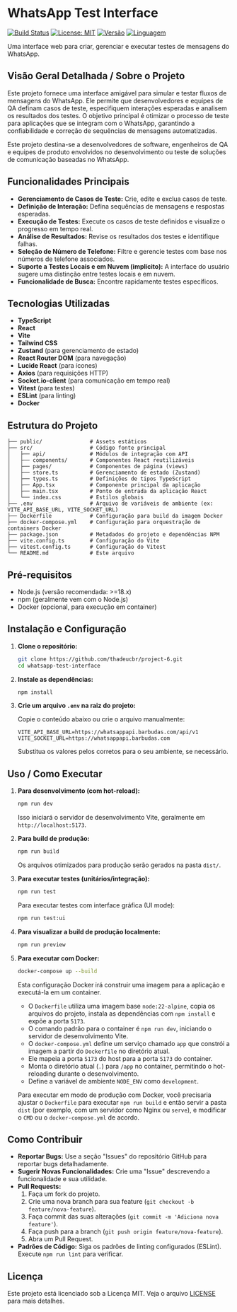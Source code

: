 # WhatsApp Test Interface

[![Build Status](https://img.shields.io/badge/build-passing-brightgreen)](https://github.com/thadeucbr/project-6)
[![License: MIT](https://img.shields.io/badge/License-MIT-yellow.svg)](https://opensource.org/licenses/MIT)
[![Versão](https://img.shields.io/badge/version-0.0.0-blue)](https://github.com/thadeucbr/project-6)
[![Linguagem](https://img.shields.io/badge/language-TypeScript-blue)](https://www.typescriptlang.org/)

Uma interface web para criar, gerenciar e executar testes de mensagens do WhatsApp.

## Visão Geral Detalhada / Sobre o Projeto

Este projeto fornece uma interface amigável para simular e testar fluxos de mensagens do WhatsApp. Ele permite que desenvolvedores e equipes de QA definam casos de teste, especifiquem interações esperadas e analisem os resultados dos testes. O objetivo principal é otimizar o processo de teste para aplicações que se integram com o WhatsApp, garantindo a confiabilidade e correção de sequências de mensagens automatizadas.

Este projeto destina-se a desenvolvedores de software, engenheiros de QA e equipes de produto envolvidos no desenvolvimento ou teste de soluções de comunicação baseadas no WhatsApp.

## Funcionalidades Principais

*   **Gerenciamento de Casos de Teste:** Crie, edite e exclua casos de teste.
*   **Definição de Interação:** Defina sequências de mensagens e respostas esperadas.
*   **Execução de Testes:** Execute os casos de teste definidos e visualize o progresso em tempo real.
*   **Análise de Resultados:** Revise os resultados dos testes e identifique falhas.
*   **Seleção de Número de Telefone:** Filtre e gerencie testes com base nos números de telefone associados.
*   **Suporte a Testes Locais e em Nuvem (implícito):** A interface do usuário sugere uma distinção entre testes locais e em nuvem.
*   **Funcionalidade de Busca:** Encontre rapidamente testes específicos.

## Tecnologias Utilizadas

*   **TypeScript**
*   **React**
*   **Vite**
*   **Tailwind CSS**
*   **Zustand** (para gerenciamento de estado)
*   **React Router DOM** (para navegação)
*   **Lucide React** (para ícones)
*   **Axios** (para requisições HTTP)
*   **Socket.io-client** (para comunicação em tempo real)
*   **Vitest** (para testes)
*   **ESLint** (para linting)
*   **Docker**

## Estrutura do Projeto

```
├── public/               # Assets estáticos
├── src/                  # Código fonte principal
│   ├── api/              # Módulos de integração com API
│   ├── components/       # Componentes React reutilizáveis
│   ├── pages/            # Componentes de página (views)
│   ├── store.ts          # Gerenciamento de estado (Zustand)
│   ├── types.ts          # Definições de tipos TypeScript
│   ├── App.tsx           # Componente principal da aplicação
│   ├── main.tsx          # Ponto de entrada da aplicação React
│   └── index.css         # Estilos globais
├── .env                  # Arquivo de variáveis de ambiente (ex: VITE_API_BASE_URL, VITE_SOCKET_URL)
├── Dockerfile            # Configuração para build da imagem Docker
├── docker-compose.yml    # Configuração para orquestração de containers Docker
├── package.json          # Metadados do projeto e dependências NPM
├── vite.config.ts        # Configuração do Vite
├── vitest.config.ts      # Configuração do Vitest
└── README.md             # Este arquivo
```

## Pré-requisitos

*   Node.js (versão recomendada: >=18.x)
*   npm (geralmente vem com o Node.js)
*   Docker (opcional, para execução em container)

## Instalação e Configuração

1.  **Clone o repositório:**

    ```bash
    git clone https://github.com/thadeucbr/project-6.git
    cd whatsapp-test-interface
    ```

2.  **Instale as dependências:**

    ```bash
    npm install
    ```

3.  **Crie um arquivo `.env` na raiz do projeto:**

    Copie o conteúdo abaixo ou crie o arquivo manualmente:

    ```env
    VITE_API_BASE_URL=https://whatsappapi.barbudas.com/api/v1
    VITE_SOCKET_URL=https://whatsappapi.barbudas.com
    ```

    Substitua os valores pelos corretos para o seu ambiente, se necessário.

## Uso / Como Executar

1.  **Para desenvolvimento (com hot-reload):**

    ```bash
    npm run dev
    ```

    Isso iniciará o servidor de desenvolvimento Vite, geralmente em `http://localhost:5173`.

2.  **Para build de produção:**

    ```bash
    npm run build
    ```

    Os arquivos otimizados para produção serão gerados na pasta `dist/`.

3.  **Para executar testes (unitários/integração):**

    ```bash
    npm run test
    ```

    Para executar testes com interface gráfica (UI mode):

    ```bash
    npm run test:ui
    ```

4.  **Para visualizar a build de produção localmente:**

    ```bash
    npm run preview
    ```

5.  **Para executar com Docker:**

    ```bash
    docker-compose up --build
    ```

    Esta configuração Docker irá construir uma imagem para a aplicação e executá-la em um container.
    * O `Dockerfile` utiliza uma imagem base `node:22-alpine`, copia os arquivos do projeto, instala as dependências com `npm install` e expõe a porta `5173`.
    * O comando padrão para o container é `npm run dev`, iniciando o servidor de desenvolvimento Vite.
    * O `docker-compose.yml` define um serviço chamado `app` que constrói a imagem a partir do `Dockerfile` no diretório atual.
    * Ele mapeia a porta `5173` do host para a porta `5173` do container.
    * Monta o diretório atual (`.`) para `/app` no container, permitindo o hot-reloading durante o desenvolvimento.
    * Define a variável de ambiente `NODE_ENV` como `development`.

    Para executar em modo de produção com Docker, você precisaria ajustar o `Dockerfile` para executar `npm run build` e então servir a pasta `dist` (por exemplo, com um servidor como Nginx ou `serve`), e modificar o `CMD` ou o `docker-compose.yml` de acordo.

## Como Contribuir

*   **Reportar Bugs:** Use a seção "Issues" do repositório GitHub para reportar bugs detalhadamente.
*   **Sugerir Novas Funcionalidades:** Crie uma "Issue" descrevendo a funcionalidade e sua utilidade.
*   **Pull Requests:**
    1.  Faça um fork do projeto.
    2.  Crie uma nova branch para sua feature (`git checkout -b feature/nova-feature`).
    3.  Faça commit das suas alterações (`git commit -m 'Adiciona nova feature'`).
    4.  Faça push para a branch (`git push origin feature/nova-feature`).
    5.  Abra um Pull Request.
*   **Padrões de Código:** Siga os padrões de linting configurados (ESLint). Execute `npm run lint` para verificar.

## Licença

Este projeto está licenciado sob a Licença MIT. Veja o arquivo [LICENSE](LICENSE) para mais detalhes.
